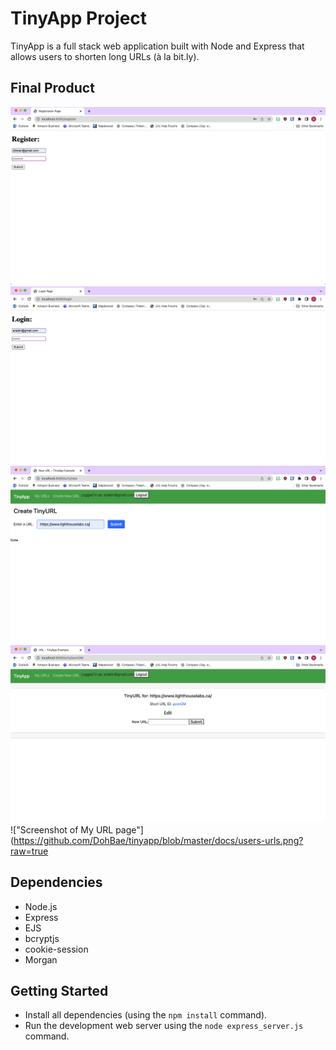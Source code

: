 # TinyApp Project

TinyApp is a full stack web application built with Node and Express that allows users to shorten long URLs (à la bit.ly).

## Final Product

!["Screenshot of Register page"](https://github.com/DohBae/tinyapp/blob/master/docs/register-page.png?raw=true)
!["Screenshot of Login page"](https://github.com/DohBae/tinyapp/blob/master/docs/login-page.png?raw=true)
!["Screenshot of Create New URL page"](https://github.com/DohBae/tinyapp/blob/master/docs/new-url-page.png?raw=true)
!["Screenshot of Tiny URL redirect and URL Edit page"](https://github.com/DohBae/tinyapp/blob/master/docs/edit-urls.png?raw=true)
!["Screenshot of My URL page"](https://github.com/DohBae/tinyapp/blob/master/docs/users-urls.png?raw=true

## Dependencies

- Node.js
- Express
- EJS
- bcryptjs
- cookie-session
- Morgan

## Getting Started

- Install all dependencies (using the `npm install` command).
- Run the development web server using the `node express_server.js` command.
